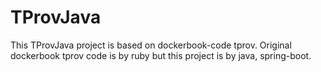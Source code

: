 TProvJava
=========
This TProvJava project is based on dockerbook-code tprov.
Original dockerbook tprov code is by ruby but this project is by java, spring-boot.
